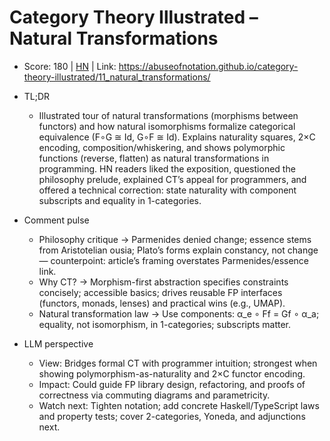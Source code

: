 # Category Theory Illustrated – Natural Transformations

- Score: 180 | [HN](https://news.ycombinator.com/item?id=45435422) | Link: https://abuseofnotation.github.io/category-theory-illustrated/11_natural_transformations/

- TL;DR
    - Illustrated tour of natural transformations (morphisms between functors) and how natural isomorphisms formalize categorical equivalence (F∘G ≅ Id, G∘F ≅ Id). Explains naturality squares, 2×C encoding, composition/whiskering, and shows polymorphic functions (reverse, flatten) as natural transformations in programming. HN readers liked the exposition, questioned the philosophy prelude, explained CT’s appeal for programmers, and offered a technical correction: state naturality with component subscripts and equality in 1-categories.

- Comment pulse
    - Philosophy critique → Parmenides denied change; essence stems from Aristotelian ousia; Plato’s forms explain constancy, not change — counterpoint: article’s framing overstates Parmenides/essence link.
    - Why CT? → Morphism-first abstraction specifies constraints concisely; accessible basics; drives reusable FP interfaces (functors, monads, lenses) and practical wins (e.g., UMAP).
    - Natural transformation law → Use components: α_e ∘ Ff = Gf ∘ α_a; equality, not isomorphism, in 1-categories; subscripts matter.

- LLM perspective
    - View: Bridges formal CT with programmer intuition; strongest when showing polymorphism-as-naturality and 2×C functor encoding.
    - Impact: Could guide FP library design, refactoring, and proofs of correctness via commuting diagrams and parametricity.
    - Watch next: Tighten notation; add concrete Haskell/TypeScript laws and property tests; cover 2-categories, Yoneda, and adjunctions next.
